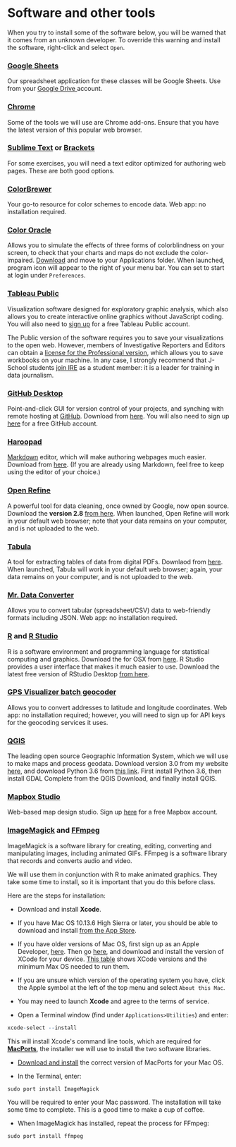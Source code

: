# Software and other tools

When you try to install some of the software below, you will be warned that it comes from an unknown developer. To override this warning and install the software, right-click and select `Open`.

### [Google Sheets](https://www.google.com/sheets/about/)
Our spreadsheet application for these classes will be Google Sheets. Use from your [Google Drive ](https://drive.google.com/)account.

### [Chrome](https://www.google.com/chrome/)

Some of the tools we will use are Chrome add-ons. Ensure that you have the latest version of this popular web browser.

### [Sublime Text](https://www.sublimetext.com/) or [Brackets](http://brackets.io/)

For some exercises, you will need a text editor optimized for authoring web pages. These are both good options.

### [ColorBrewer](http://colorbrewer2.org/)
Your go-to resource for color schemes to encode data. Web app: no installation required.

### [Color Oracle](https://colororacle.org/)
Allows you to simulate the effects of three forms of colorblindness on your screen, to check that your charts and maps do not exclude the color-impaired. [Download](https://colororacle.org/index.html) and move to your Applications folder. When launched, program icon will appear to the right of your menu bar. You can set to start at login under `Preferences`.

### [Tableau Public](https://public.tableau.com/s/)
Visualization software designed for exploratory graphic analysis, which also allows you to create interactive online graphics without JavaScript coding. You will also need to [sign up](https://public.tableausoftware.com/auth/signup) for a free Tableau Public account.

The Public version of the software requires you to save your visualizations to the open web. However, members of Investigative Reporters and Editors can obtain a [license for the Professional version](https://www.ire.org/blog/ire-news/2013/06/20/tableau-makes-its-desktop-software-free-ire-member/), which allows you to save workbooks on your machine. In any case, I strongly recommend that J-School students [join IRE](https://www.ire.org/membership/apply/) as a student member: it is a leader for training in data journalism.

### [GitHub Desktop](https://desktop.github.com/)

Point-and-click GUI for version control of your projects, and synching with remote hosting at [GitHub](https://github.com/). Download from [here](https://desktop.github.com/). You will also need to sign up [here](https://github.com/) for a free GitHub account.

### [Haroopad](http://pad.haroopress.com/)

[Markdown](https://en.wikipedia.org/wiki/Markdown) editor, which will make authoring webpages much easier. Download from [here](http://pad.haroopress.com/user.html). (If you are already using Markdown, feel free to keep using the editor of your choice.)

### [Open Refine](http://openrefine.org/)
A powerful tool for data cleaning, once owned by Google, now open source. Download the **version 2.8** [from here](http://openrefine.org/download.html). When launched, Open Refine will work in your default web browser; note that your data remains on your computer, and is not uploaded to the web.

### [Tabula](https://tabula.technology/)
A tool for extracting tables of data from digital PDFs. Downlaod from [here](https://tabula.technology/). When launched, Tabula will work in your default web browser; again, your data remains on your computer, and is not uploaded to the web.

### [Mr. Data Converter](https://shancarter.github.io/mr-data-converter/)
Allows you to convert tabular (spreadsheet/CSV) data to web-friendly formats including JSON. Web app: no installation required.

### [R](https://www.r-project.org/) and [R Studio](https://www.rstudio.com/)
R is a software environment and programming language for statistical computing and graphics. Download the for OSX from [here](https://cran.rstudio.com/). R Studio provides a user interface that makes it much easier to use. Download the latest free version of RStudio Desktop [from here](https://www.rstudio.com/products/rstudio/download/).

### [GPS Visualizer batch geocoder](http://www.gpsvisualizer.com/geocoder/)
Allows you to convert addresses to latitude and longitude coordinates. Web app: no installation required; however, you will need to sign up for API keys for the geocoding services it uses.

### [QGIS](https://qgis.org/en/site/)
The leading open source Geographic Information System, which we will use to make maps and process geodata. Download version 3.0 from my website [here](https://peteraldhous.com/QGIS-macOS-3.0.3-1.dmg), and download Python 3.6 from [this link](https://www.python.org/ftp/python/3.6.5/python-3.6.5-macosx10.9.pkg). First install Python 3.6, then install GDAL Complete from the QGIS Download, and finally install QGIS.

### [Mapbox Studio](https://www.mapbox.com/mapbox-studio/)

Web-based map design studio. Sign up [here](https://www.mapbox.com/signup/) for a free Mapbox account.

### [ImageMagick](https://imagemagick.org/script/index.php) and [FFmpeg](https://ffmpeg.org/)

ImageMagick is a software library for creating, editing, converting and manipulating images, including animated GIFs. FFmpeg is a software library that records and converts audio and video.

We will use them in conjunction with R to make animated graphics. They take some time to install, so it is important that you do this before class.

Here are the steps for installation:

 - Download and install **Xcode**.
  - If you have Mac OS 10.13.6 High Sierra or later, you should be able to download and install [from the App Store](https://itunes.apple.com/us/app/xcode/id497799835?ls=1&mt=12). 
  - If you have older versions of Mac OS, first sign up as an Apple Developer, [here](https://developer.apple.com/programs/enroll/). Then go [here](https://developer.apple.com/download/more/), and download and install the version of XCode for your device. [This table](https://en.wikipedia.org/wiki/Xcode#Version_comparison_table) shows XCode versions and the minimum Max OS needed to run them.
  - If you are unsure which version of the operating system you have, click the Apple symbol at the left of the top menu and select `About this Mac`.
  - You may need to launch **Xcode**  and agree to the terms of service.

 - Open a Terminal window (find under `Applications>Utilities`) and enter:
 ```R
xcode-select --install
 ```
 This will install Xcode's command line tools, which are required for [**MacPorts**](https://www.macports.org/), the installer we will use to install the two software libraries.
 - [Download and install](https://www.macports.org/install.php) the correct version of MacPorts for your Mac OS.

 - In the Terminal, enter: 
 ```R
 sudo port install ImageMagick
 ```
 You will be required to enter your Mac password. The installation will take some time to complete. This is a good time to make a cup of coffee.
 - When ImageMagick has installed, repeat the process for FFmpeg:
  ```R
 sudo port install ffmpeg
 ```






